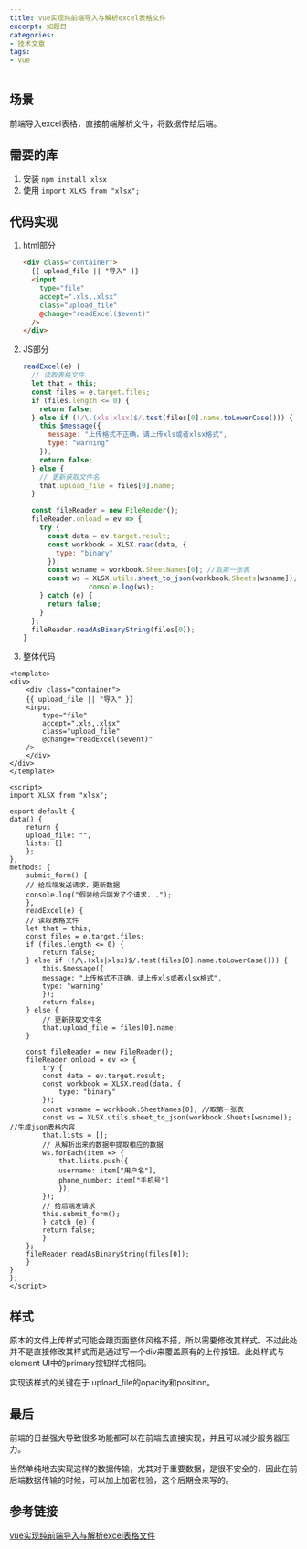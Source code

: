 ```yaml
---
title: vue实现纯前端导入与解析excel表格文件
excerpt: 如题目
categories:
- 技术文章
tags:
- vue
---
```


## 场景
前端导入excel表格，直接前端解析文件，将数据传给后端。

## 需要的库
1. 安装
    `npm install xlsx`
2. 使用
    `import XLXS from "xlsx";`

## 代码实现
1. html部分
    ```html
    <div class="container">
      {{ upload_file || "导入" }}
      <input
        type="file"
        accept=".xls,.xlsx"
        class="upload_file"
        @change="readExcel($event)"
      />
    </div>
    ```
2. JS部分
    ```javascript
    readExcel(e) {
      // 读取表格文件
      let that = this;
      const files = e.target.files;
      if (files.length <= 0) {
        return false;
      } else if (!/\.(xls|xlsx)$/.test(files[0].name.toLowerCase())) {
        this.$message({
          message: "上传格式不正确，请上传xls或者xlsx格式",
          type: "warning"
        });
        return false;
      } else {
        // 更新获取文件名
        that.upload_file = files[0].name;
      }

      const fileReader = new FileReader();
      fileReader.onload = ev => {
        try {
          const data = ev.target.result;
          const workbook = XLSX.read(data, {
            type: "binary"
          });
          const wsname = workbook.SheetNames[0]; //取第一张表
          const ws = XLSX.utils.sheet_to_json(workbook.Sheets[wsname]); //生成json表格内容
					console.log(ws);
        } catch (e) {
          return false;
        }
      };
      fileReader.readAsBinaryString(files[0]);
    }
    ```
3. 整体代码
```vue
<template>
<div>
    <div class="container">
    {{ upload_file || "导入" }}
    <input
        type="file"
        accept=".xls,.xlsx"
        class="upload_file"
        @change="readExcel($event)"
    />
    </div>
</div>
</template>

<script>
import XLSX from "xlsx";

export default {
data() {
    return {
    upload_file: "",
    lists: []
    };
},
methods: {
    submit_form() {
    // 给后端发送请求，更新数据
    console.log("假装给后端发了个请求...");
    },
    readExcel(e) {
    // 读取表格文件
    let that = this;
    const files = e.target.files;
    if (files.length <= 0) {
        return false;
    } else if (!/\.(xls|xlsx)$/.test(files[0].name.toLowerCase())) {
        this.$message({
        message: "上传格式不正确，请上传xls或者xlsx格式",
        type: "warning"
        });
        return false;
    } else {
        // 更新获取文件名
        that.upload_file = files[0].name;
    }

    const fileReader = new FileReader();
    fileReader.onload = ev => {
        try {
        const data = ev.target.result;
        const workbook = XLSX.read(data, {
            type: "binary"
        });
        const wsname = workbook.SheetNames[0]; //取第一张表
        const ws = XLSX.utils.sheet_to_json(workbook.Sheets[wsname]); //生成json表格内容
        that.lists = [];
        // 从解析出来的数据中提取相应的数据
        ws.forEach(item => {
            that.lists.push({
            username: item["用户名"],
            phone_number: item["手机号"]
            });
        });
        // 给后端发请求
        this.submit_form();
        } catch (e) {
        return false;
        }
    };
    fileReader.readAsBinaryString(files[0]);
    }
}
};
</script>
```

## 样式
原本的文件上传样式可能会跟页面整体风格不搭，所以需要修改其样式。不过此处并不是直接修改其样式而是通过写一个div来覆盖原有的上传按钮。此处样式与element UI中的primary按钮样式相同。

实现该样式的关键在于.upload_file的opacity和position。

## 最后
前端的日益强大导致很多功能都可以在前端去直接实现，并且可以减少服务器压力。

当然单纯地去实现这样的数据传输，尤其对于重要数据，是很不安全的，因此在前后端数据传输的时候，可以加上加密校验，这个后期会来写的。

## 参考链接
[vue实现纯前端导入与解析excel表格文件](https://zhuanlan.zhihu.com/p/114607174)